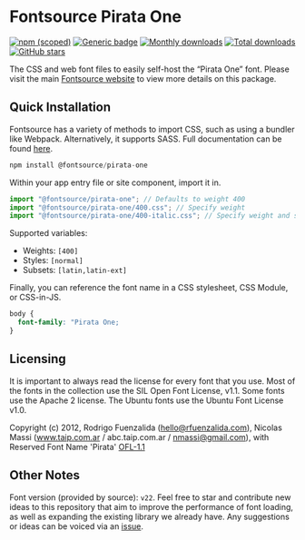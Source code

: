 # Fontsource Pirata One

[![npm (scoped)](https://img.shields.io/npm/v/@fontsource/pirata-one?color=brightgreen)](https://www.npmjs.com/package/@fontsource/pirata-one) [![Generic badge](https://img.shields.io/badge/fontsource-passing-brightgreen)](https://github.com/fontsource/fontsource) [![Monthly downloads](https://badgen.net/npm/dm/@fontsource/pirata-one)](https://github.com/fontsource/fontsource) [![Total downloads](https://badgen.net/npm/dt/@fontsource/pirata-one)](https://github.com/fontsource/fontsource) [![GitHub stars](https://img.shields.io/github/stars/fontsource/fontsource.svg?style=social&label=Star)](https://github.com/fontsource/fontsource/stargazers)

The CSS and web font files to easily self-host the “Pirata One” font. Please visit the main [Fontsource website](https://fontsource.org/fonts/pirata-one) to view more details on this package.

## Quick Installation

Fontsource has a variety of methods to import CSS, such as using a bundler like Webpack. Alternatively, it supports SASS. Full documentation can be found [here](https://fontsource.org/docs/getting-started/introduction).

```javascript
npm install @fontsource/pirata-one
```

Within your app entry file or site component, import it in.

```javascript
import "@fontsource/pirata-one"; // Defaults to weight 400
import "@fontsource/pirata-one/400.css"; // Specify weight
import "@fontsource/pirata-one/400-italic.css"; // Specify weight and style

```

Supported variables:
- Weights: `[400]`
- Styles: `[normal]`
- Subsets: `[latin,latin-ext]`

Finally, you can reference the font name in a CSS stylesheet, CSS Module, or CSS-in-JS.

```css
body {
  font-family: "Pirata One;
}
```

## Licensing
It is important to always read the license for every font that you use.
Most of the fonts in the collection use the SIL Open Font License, v1.1. Some fonts use the Apache 2 license. The Ubuntu fonts use the Ubuntu Font License v1.0.

Copyright (c) 2012, Rodrigo Fuenzalida (hello@rfuenzalida.com), Nicolas Massi (www.taip.com.ar / abc.taip.com.ar / nmassi@gmail.com), with Reserved Font Name 'Pirata'
[OFL-1.1](http://scripts.sil.org/OFL)

## Other Notes
Font version (provided by source): `v22`.
Feel free to star and contribute new ideas to this repository that aim to improve the performance of font loading, as well as expanding the existing library we already have. Any suggestions or ideas can be voiced via an [issue](https://github.com/fontsource/fontsource/issues).